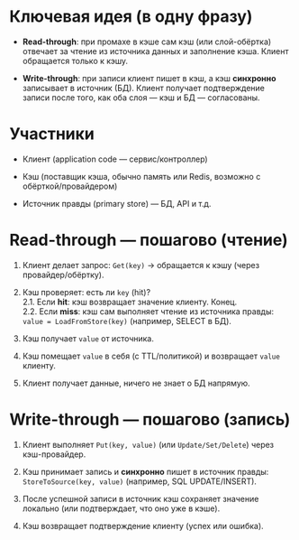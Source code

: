 # Ключевая идея (в одну фразу)

- **Read-through**: при промахе в кэше сам кэш (или слой-обёртка) отвечает за чтение из источника данных и заполнение кэша. Клиент обращается только к кэшу.
    
- **Write-through**: при записи клиент пишет в кэш, а кэш **синхронно** записывает в источник (БД). Клиент получает подтверждение записи после того, как оба слоя — кэш и БД — согласованы.
    

# Участники

- Клиент (application code — сервис/контроллер)
    
- Кэш (поставщик кэша, обычно память или Redis, возможно с обёрткой/провайдером)
    
- Источник правды (primary store) — БД, API и т.д.
    

# Read-through — пошагово (чтение)

1. Клиент делает запрос: `Get(key)` → обращается к кэшу (через провайдер/обёртку).
    
2. Кэш проверяет: есть ли `key` (hit)?  
    2.1. Если **hit**: кэш возвращает значение клиенту. Конец.  
    2.2. Если **miss**: кэш сам выполняет чтение из источника правды: `value = LoadFromStore(key)` (например, SELECT в БД).
    
3. Кэш получает `value` от источника.
    
4. Кэш помещает `value` в себя (с TTL/политикой) и возвращает `value` клиенту.
    
5. Клиент получает данные, ничего не знает о БД напрямую.
    

# Write-through — пошагово (запись)

1. Клиент выполняет `Put(key, value)` (или `Update/Set/Delete`) через кэш-провайдер.
    
2. Кэш принимает запись и **синхронно** пишет в источник правды: `StoreToSource(key, value)` (например, SQL UPDATE/INSERT).
    
3. После успешной записи в источник кэш сохраняет значение локально (или подтверждает, что оно уже в кэше).
    
4. Кэш возвращает подтверждение клиенту (успех или ошибка).